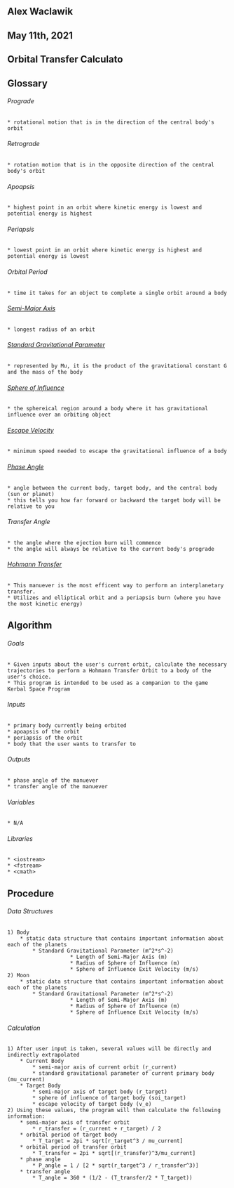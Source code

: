 ## Alex Waclawik
## May 11th, 2021
## Orbital Transfer Calculato


## Glossary

###### Prograde
	* rotational motion that is in the direction of the central body's orbit

###### Retrograde
	* rotation motion that is in the opposite direction of the central body's orbit

###### Apoapsis
	* highest point in an orbit where kinetic energy is lowest and potential energy is highest

###### Periapsis
	* lowest point in an orbit where kinetic energy is highest and potential energy is lowest

###### Orbital Period
	* time it takes for an object to complete a single orbit around a body

###### [Semi-Major Axis](https://en.wikipedia.org/wiki/Semi-major_and_semi-minor_axes)
	* longest radius of an orbit

###### [Standard Gravitational Parameter](https://en.wikipedia.org/wiki/Standard_gravitational_parameter)
	* represented by Mu, it is the product of the gravitational constant G and the mass of the body

###### [Sphere of Influence](https://en.wikipedia.org/wiki/Sphere_of_influence_(astrodynamics))
	* the sphereical region around a body where it has gravitational influence over an orbiting object

###### [Escape Velocity](https://en.wikipedia.org/wiki/Escape_velocity)
	* minimum speed needed to escape the gravitational influence of a body

###### [Phase Angle](https://en.wikipedia.org/wiki/Phase_angle_(astronomy))
	* angle between the current body, target body, and the central body (sun or planet)
	* this tells you how far forward or backward the target body will be relative to you

###### Transfer Angle
	* the angle where the ejection burn will commence
	* the angle will always be relative to the current body's prograde

###### [Hohmann Transfer](https://en.wikipedia.org/wiki/Hohmann_transfer_orbit)
	* This manuever is the most efficent way to perform an interplanetary transfer.
	* Utilizes and elliptical orbit and a periapsis burn (where you have the most kinetic energy)


## Algorithm

###### Goals
	* Given inputs about the user's current orbit, calculate the necessary trajectories to perform a Hohmann Transfer Orbit to a body of the user's choice.
	* This program is intended to be used as a companion to the game Kerbal Space Program

###### Inputs
	* primary body currently being orbited
	* apoapsis of the orbit
	* periapsis of the orbit
	* body that the user wants to transfer to

###### Outputs
	* phase angle of the manuever
	* transfer angle of the manuever

###### Variables
	* N/A

###### Libraries
	* <iostream>
	* <fstream>
	* <cmath>


## Procedure

###### Data Structures
	1) Body
		* static data structure that contains important information about each of the planets
			* Standard Gravitational Parameter (m^2*s^-2)
                        * Length of Semi-Major Axis (m)
                       	* Radius of Sphere of Influence (m)
                        * Sphere of Influence Exit Velocity (m/s)
	2) Moon
		* static data structure that contains important information about each of the planets
			* Standard Gravitational Parameter (m^2*s^-2)
                        * Length of Semi-Major Axis (m)
                        * Radius of Sphere of Influence (m)
                        * Sphere of Influence Exit Velocity (m/s)

###### Calculation
	1) After user input is taken, several values will be directly and indirectly extrapolated
		* Current Body
			* semi-major axis of current orbit (r_current)
			* standard gravitational parameter of current primary body (mu_current)
		* Target Body
			* semi-major axis of target body (r_target)
			* sphere of influence of target body (soi_target)
			* escape velocity of target body (v_e)
	2) Using these values, the program will then calculate the following information:
		* semi-major axis of transfer orbit
			* r_transfer = (r_current + r_target) / 2
		* orbital period of target body
			* T_target = 2pi * sqrt[r_target^3 / mu_current]
		* orbital period of transfer orbit
			* T_transfer = 2pi * sqrt[(r_transfer)^3/mu_current]
		* phase angle
			* P_angle = 1 / [2 * sqrt(r_target^3 / r_transfer^3)]
		* transfer angle 
			* T_angle = 360 * (1/2 - (T_transfer/2 * T_target))
